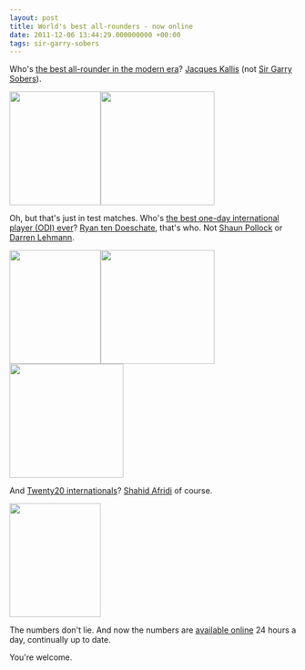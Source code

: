 ```yaml
---
layout: post
title: World's best all-rounders - now online
date: 2011-12-06 13:44:29.000000000 +00:00
tags: sir-garry-sobers
---
```

Who's <a href="http://cricdata.org/test/players/xfactor" target="_blank">the best all-rounder in the modern era</a>? <a href="http://cricdata.org/players/jh-kallis" target="_blank">Jacques Kallis</a> (not <a href="http://cricdata.org/players/gs-sobers" target="_blank">Sir Garry Sobers</a>).

<img class="alignnone" title="Jacques Kallis" src="http://www.espncricinfo.com/inline/content/image/501618.html?alt=1" alt="" width="160" height="200" /><img class="alignnone" title="Sir Garry Sobers" src="http://www.espncricinfo.com/inline/content/image/240809.html?alt=1" alt="" height="200" />

Oh, but that's just in test matches. Who's <a href="http://cricdata.org/odi/players/xfactor" target="_blank">the best one-day international player (ODI) ever</a>? <a href="http://cricdata.org/players/rn-ten-doeschate" target="_blank">Ryan ten Doeschate</a>, that's who. Not <a href="http://cricdata.org/players/sm-pollock" target="_blank">Shaun Pollock</a> or <a href="http://cricdata.org/players/ds-lehmann" target="_blank">Darren Lehmann</a>.

<img class="alignnone" title="Ryan ten Doeschate" src="http://www.espncricinfo.com/inline/content/image/501785.html?alt=1" alt="" width="160" height="200" /><img class="alignnone" title="Sean Pollock" src="http://www.espncricinfo.com/inline/content/image/259433.html?alt=1" alt="" height="200" /><img class="alignnone" title="Darren Lehmann" src="http://www.espncricinfo.com/inline/content/image/215975.html?alt=1" alt="" height="200" />

And <a href="http://cricdata.org/t20i/players/xfactor" target="_blank">Twenty20 internationals</a>? <a href="http://cricdata.org/players/shahid-afridi" target="_blank">Shahid Afridi</a> of course.

<img class="alignnone" title="Shahid Afridi" src="http://www.espncricinfo.com/inline/content/image/501303.html?alt=1" alt="" width="160" height="200" />

The numbers don't lie. And now the numbers are <a href="http://cricdata.org/" target="_blank">available online</a> 24 hours a day, continually up to date.

You're welcome.
